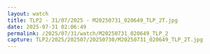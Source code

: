 ```yaml
---
layout: watch
title: TLP2 - 31/07/2025 - M20250731_020649_TLP_2T.jpg
date: 2025-07-31 02:06:49
permalink: /2025/07/31/watch/M20250731_020649_TLP_2
capture: TLP2/2025/202507/20250730/M20250731_020649_TLP_2T.jpg
---
```

